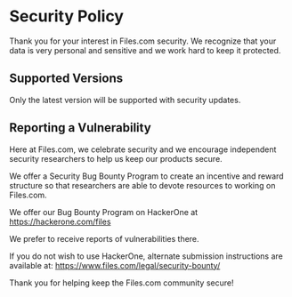 # Security Policy

Thank you for your interest in Files.com security.  We recognize that your data is very personal and sensitive and we work hard to keep it protected.


## Supported Versions

Only the latest version will be supported with security updates.


## Reporting a Vulnerability

Here at Files.com, we celebrate security and we encourage independent security researchers to help us keep our products secure.

We offer a Security Bug Bounty Program to create an incentive and reward structure so that researchers are able to devote resources to working on Files.com.

We offer our Bug Bounty Program on HackerOne at https://hackerone.com/files

We prefer to receive reports of vulnerabilities there.

If you do not wish to use HackerOne, alternate submission instructions are available at:
https://www.files.com/legal/security-bounty/

Thank you for helping keep the Files.com community secure!
